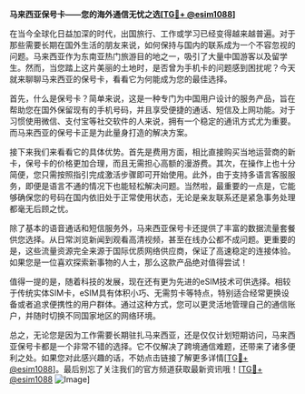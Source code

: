 **马来西亚保号卡——您的海外通信无忧之选[[TG💪+ @esim1088](https://t.me/s/esim1088)]**

在当今全球化日益加深的时代，出国旅行、工作或学习已经变得越来越普遍。对于那些需要长期在国外生活的朋友来说，如何保持与国内的联系成为一个不容忽视的问题。马来西亚作为东南亚热门旅游目的地之一，吸引了大量中国游客以及留学生。然而，当您踏上这片美丽的土地时，是否曾为手机卡的问题感到困扰呢？今天就来聊聊马来西亚的保号卡，看看它为何能成为您的最佳选择。

首先，什么是保号卡？简单来说，这是一种专门为中国用户设计的服务产品，旨在帮助您在国外保留现有的手机号码，并且享受便捷的通话、短信及上网功能。对于习惯使用微信、支付宝等社交软件的人来说，拥有一个稳定的通讯方式尤为重要。而马来西亚的保号卡正是为此量身打造的解决方案。

接下来我们来看看它的具体优势。首先是费用方面，相比直接购买当地运营商的新卡，保号卡的价格更加合理，而且无需担心高额的漫游费。其次，在操作上也十分简便，您只需按照指引完成激活步骤即可开始使用。此外，由于支持多语言客服服务，即便是语言不通的情况下也能轻松解决问题。当然啦，最重要的一点是，它能够确保您的号码在国内依旧处于正常使用状态，无论是亲友联系还是紧急事务处理都毫无后顾之忧。

除了基本的语音通话和短信服务外，马来西亚保号卡还提供了丰富的数据流量套餐供您选择。从日常浏览新闻到观看高清视频，甚至在线办公都不成问题。更重要的是，这些流量资源完全来源于国际优质网络供应商，保证了高速稳定的连接体验。如果您是一位喜欢探索新事物的人士，那么这款产品绝对值得尝试！

值得一提的是，随着科技的发展，现在还有更为先进的eSIM技术可供选择。相较于传统实体SIM卡，eSIM具有体积小巧、无需剪卡等特点，特别适合经常更换设备或者追求便携性的用户群体。通过这种方式，您可以更灵活地管理自己的通信账户，并随时切换不同国家地区的网络环境。

总之，无论您是因为工作需要长期驻扎马来西亚，还是仅仅计划短期访问，马来西亚保号卡都是一个非常不错的选择。它不仅解决了跨境通信难题，还带来了诸多便利之处。如果您对此感兴趣的话，不妨点击链接了解更多详情[[TG💪+ @esim1088](https://t.me/s/esim1088)]。最后别忘了关注我们的官方频道获取最新资讯哦！[[TG💪+ @esim1088](https://t.me/s/esim1088) ![Image](https://i.postimg.cc/4NQfJmqS/Snipaste-2025-05-13-00-14-12.png)]